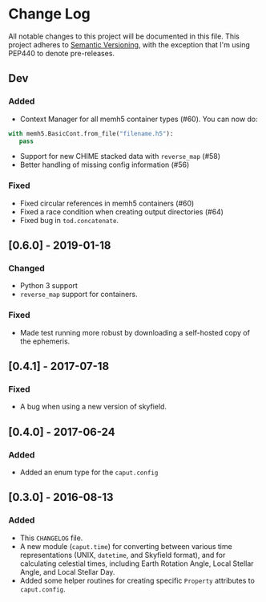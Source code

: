 # Change Log

All notable changes to this project will be documented in this file. This
project adheres to [Semantic Versioning](http://semver.org/), with the exception
that I'm using PEP440 to denote pre-releases.


## Dev

### Added

- Context Manager for all memh5 container types (#60). You can now do:
```python
with memh5.BasicCont.from_file("filename.h5"):
   pass
```
- Support for new CHIME stacked data with `reverse_map` (#58)
- Better handling of missing config information (#56)

### Fixed

- Fixed circular references in memh5 containers (#60)
- Fixed a race condition when creating output directories (#64)
- Fixed bug in `tod.concatenate`.


## [0.6.0] - 2019-01-18

### Changed

- Python 3 support
- `reverse_map` support for containers.

### Fixed

- Made test running more robust by downloading a self-hosted copy of the
  ephemeris.


## [0.4.1] - 2017-07-18

### Fixed

- A bug when using a new version of skyfield.


## [0.4.0] - 2017-06-24

### Added

- Added an enum type for the `caput.config`


## [0.3.0] - 2016-08-13

### Added

- This `CHANGELOG` file.
- A new module (`caput.time`) for converting between various time
  representations (UNIX, `datetime`, and Skyfield format), and for calculating
  celestial times, including Earth Rotation Angle, Local Stellar Angle, and
  Local Stellar Day.
- Added some helper routines for creating specific `Property` attributes to
  `caput.config`.
